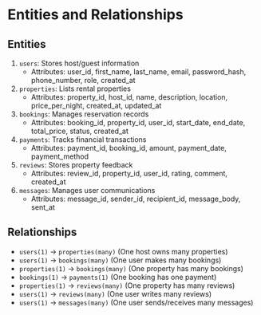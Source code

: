 # Entities and Relationships

## Entities
1. `users`: Stores host/guest information
   - Attributes: user_id, first_name, last_name, email, password_hash, phone_number, role, created_at
2. `properties`: Lists rental properties
   - Attributes: property_id, host_id, name, description, location, price_per_night, created_at, updated_at
3. `bookings`: Manages reservation records
   - Attributes: booking_id, property_id, user_id, start_date, end_date, total_price, status, created_at
4. `payments`: Tracks financial transactions
   - Attributes: payment_id, booking_id, amount, payment_date, payment_method
5. `reviews`: Stores property feedback
   - Attributes: review_id, property_id, user_id, rating, comment, created_at
6. `messages`: Manages user communications
   - Attributes: message_id, sender_id, recipient_id, message_body, sent_at

## Relationships
- `users(1)` → `properties(many)` (One host owns many properties)
- `users(1)` → `bookings(many)` (One user makes many bookings)
- `properties(1)` → `bookings(many)` (One property has many bookings)
- `bookings(1)` → `payments(1)` (One booking has one payment)
- `properties(1)` → `reviews(many)` (One property has many reviews)
- `users(1)` → `reviews(many)` (One user writes many reviews)
- `users(1)` → `messages(many)` (One user sends/receives many messages)